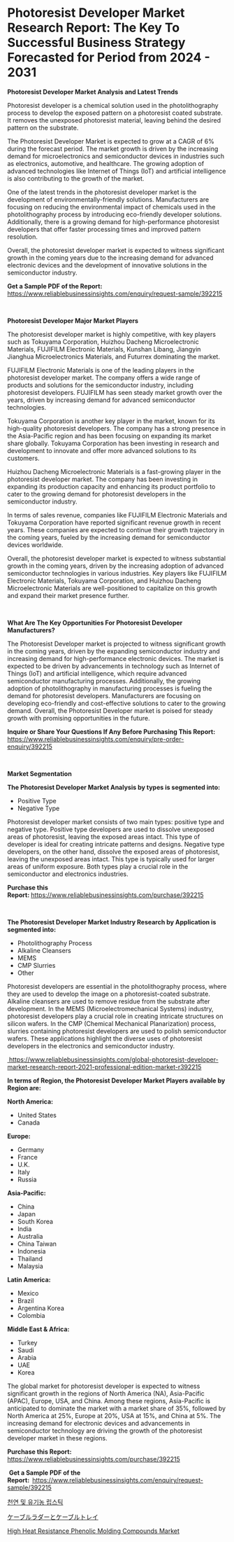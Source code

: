 <p><h1>Photoresist Developer Market Research Report: The Key To Successful Business Strategy Forecasted for Period from 2024 - 2031</h1></p><p><strong>Photoresist Developer Market Analysis and Latest Trends</strong></p>
<p><p>Photoresist developer is a chemical solution used in the photolithography process to develop the exposed pattern on a photoresist coated substrate. It removes the unexposed photoresist material, leaving behind the desired pattern on the substrate.</p><p>The Photoresist Developer Market is expected to grow at a CAGR of 6% during the forecast period. The market growth is driven by the increasing demand for microelectronics and semiconductor devices in industries such as electronics, automotive, and healthcare. The growing adoption of advanced technologies like Internet of Things (IoT) and artificial intelligence is also contributing to the growth of the market.</p><p>One of the latest trends in the photoresist developer market is the development of environmentally-friendly solutions. Manufacturers are focusing on reducing the environmental impact of chemicals used in the photolithography process by introducing eco-friendly developer solutions. Additionally, there is a growing demand for high-performance photoresist developers that offer faster processing times and improved pattern resolution.</p><p>Overall, the photoresist developer market is expected to witness significant growth in the coming years due to the increasing demand for advanced electronic devices and the development of innovative solutions in the semiconductor industry.</p></p>
<p><strong>Get a Sample PDF of the Report:&nbsp;</strong> <a href="https://www.reliablebusinessinsights.com/enquiry/request-sample/392215">https://www.reliablebusinessinsights.com/enquiry/request-sample/392215</a></p>
<p>&nbsp;</p>
<p><strong>Photoresist Developer Major Market Players</strong></p>
<p><p>The photoresist developer market is highly competitive, with key players such as Tokuyama Corporation, Huizhou Dacheng Microelectronic Materials, FUJIFILM Electronic Materials, Kunshan Libang, Jiangyin Jianghua Microelectronics Materials, and Futurrex dominating the market.</p><p>FUJIFILM Electronic Materials is one of the leading players in the photoresist developer market. The company offers a wide range of products and solutions for the semiconductor industry, including photoresist developers. FUJIFILM has seen steady market growth over the years, driven by increasing demand for advanced semiconductor technologies.</p><p>Tokuyama Corporation is another key player in the market, known for its high-quality photoresist developers. The company has a strong presence in the Asia-Pacific region and has been focusing on expanding its market share globally. Tokuyama Corporation has been investing in research and development to innovate and offer more advanced solutions to its customers.</p><p>Huizhou Dacheng Microelectronic Materials is a fast-growing player in the photoresist developer market. The company has been investing in expanding its production capacity and enhancing its product portfolio to cater to the growing demand for photoresist developers in the semiconductor industry.</p><p>In terms of sales revenue, companies like FUJIFILM Electronic Materials and Tokuyama Corporation have reported significant revenue growth in recent years. These companies are expected to continue their growth trajectory in the coming years, fueled by the increasing demand for semiconductor devices worldwide.</p><p>Overall, the photoresist developer market is expected to witness substantial growth in the coming years, driven by the increasing adoption of advanced semiconductor technologies in various industries. Key players like FUJIFILM Electronic Materials, Tokuyama Corporation, and Huizhou Dacheng Microelectronic Materials are well-positioned to capitalize on this growth and expand their market presence further.</p></p>
<p>&nbsp;</p>
<p><strong>What Are The Key Opportunities For Photoresist Developer Manufacturers?</strong></p>
<p><p>The Photoresist Developer market is projected to witness significant growth in the coming years, driven by the expanding semiconductor industry and increasing demand for high-performance electronic devices. The market is expected to be driven by advancements in technology such as Internet of Things (IoT) and artificial intelligence, which require advanced semiconductor manufacturing processes. Additionally, the growing adoption of photolithography in manufacturing processes is fueling the demand for photoresist developers. Manufacturers are focusing on developing eco-friendly and cost-effective solutions to cater to the growing demand. Overall, the Photoresist Developer market is poised for steady growth with promising opportunities in the future.</p></p>
<p><strong>Inquire or Share Your Questions If Any Before Purchasing This Report:</strong> <a href="https://www.reliablebusinessinsights.com/enquiry/pre-order-enquiry/392215">https://www.reliablebusinessinsights.com/enquiry/pre-order-enquiry/392215</a></p>
<p>&nbsp;</p>
<p><strong>Market Segmentation</strong></p>
<p><strong>The Photoresist Developer Market Analysis by types is segmented into:</strong></p>
<p><ul><li>Positive Type</li><li>Negative Type</li></ul></p>
<p><p>Photoresist developer market consists of two main types: positive type and negative type. Positive type developers are used to dissolve unexposed areas of photoresist, leaving the exposed areas intact. This type of developer is ideal for creating intricate patterns and designs. Negative type developers, on the other hand, dissolve the exposed areas of photoresist, leaving the unexposed areas intact. This type is typically used for larger areas of uniform exposure. Both types play a crucial role in the semiconductor and electronics industries.</p></p>
<p><strong>Purchase this Report:&nbsp;</strong><a href="https://www.reliablebusinessinsights.com/purchase/392215">https://www.reliablebusinessinsights.com/purchase/392215</a></p>
<p>&nbsp;</p>
<p><strong>The Photoresist Developer Market Industry Research by Application is segmented into:</strong></p>
<p><ul><li>Photolithography Process</li><li>Alkaline Cleansers</li><li>MEMS</li><li>CMP Slurries</li><li>Other</li></ul></p>
<p><p>Photoresist developers are essential in the photolithography process, where they are used to develop the image on a photoresist-coated substrate. Alkaline cleansers are used to remove residue from the substrate after development. In the MEMS (Microelectromechanical Systems) industry, photoresist developers play a crucial role in creating intricate structures on silicon wafers. In the CMP (Chemical Mechanical Planarization) process, slurries containing photoresist developers are used to polish semiconductor wafers. These applications highlight the diverse uses of photoresist developers in the electronics and semiconductor industry.</p></p>
<p><a href="https://www.reliablebusinessinsights.com/global-photoresist-developer-market-research-report-2021-professional-edition-market-r392215">&nbsp;https://www.reliablebusinessinsights.com/global-photoresist-developer-market-research-report-2021-professional-edition-market-r392215</a></p>
<p><strong>In terms of Region, the Photoresist Developer Market Players available by Region are:</strong></p>
<p>
    <p> <strong> North America: </strong>
        <ul>
            <li>United States</li>
            <li>Canada</li>
        </ul>
        </p> 
    <p> <strong> Europe: </strong>
        <ul>
            <li>Germany</li>
            <li>France</li>
            <li>U.K.</li>
            <li>Italy</li>
            <li>Russia</li>
        </ul>
        </p> 
    <p> <strong> Asia-Pacific: </strong>
        <ul>
            <li>China</li>
            <li>Japan</li>
            <li>South Korea</li>
            <li>India</li>
            <li>Australia</li>
            <li>China Taiwan</li>
            <li>Indonesia</li>
            <li>Thailand</li>
            <li>Malaysia</li>
        </ul>
        </p> 
    <p> <strong> Latin America: </strong>
        <ul>
            <li>Mexico</li>
            <li>Brazil</li>
            <li>Argentina Korea</li>
            <li>Colombia</li>
        </ul>
        </p> 
    <p> <strong> Middle East & Africa: </strong>
        <ul>
            <li>Turkey</li>
            <li>Saudi</li>
            <li>Arabia</li>
            <li>UAE</li>
            <li>Korea</li>
        </ul>
    </p>
    </p>
<p><p>The global market for photoresist developer is expected to witness significant growth in the regions of North America (NA), Asia-Pacific (APAC), Europe, USA, and China. Among these regions, Asia-Pacific is anticipated to dominate the market with a market share of 35%, followed by North America at 25%, Europe at 20%, USA at 15%, and China at 5%. The increasing demand for electronic devices and advancements in semiconductor technology are driving the growth of the photoresist developer market in these regions.</p></p>
<p><strong>Purchase this Report: </strong><a href="https://www.reliablebusinessinsights.com/purchase/392215">https://www.reliablebusinessinsights.com/purchase/392215</a></p>
<p>&nbsp;<strong>Get a Sample PDF of the Report:&nbsp;&nbsp;</strong><a href="https://www.reliablebusinessinsights.com/enquiry/request-sample/392215">https://www.reliablebusinessinsights.com/enquiry/request-sample/392215</a></p>
<p><strong></strong></p>
<p><p><a href="https://medium.com/@dellkoepp03/%EA%B8%80%EB%A1%9C%EB%B2%8C-%EC%B2%9C%EC%97%B0-%EB%B0%8F-%EC%9C%A0%EA%B8%B0%EB%86%8D-%EB%A6%BD%EC%8A%A4%ED%8B%B1-%EC%8B%9C%EC%9E%A5-%EA%B7%9C%EB%AA%A8-%EB%B0%8F-%EC%A0%90%EC%9C%A0%EC%9C%A8-%EB%B6%84%EC%84%9D-%EC%A0%9C%ED%92%88-%EC%9C%A0%ED%98%95-%EB%B3%84-%EC%9D%91%EC%9A%A9-%EB%B6%84%EC%95%BC-%EB%B3%84-%EC%A7%80%EC%97%AD-%EB%B3%84-%EC%98%88%EC%B8%A1-2024-2031-f4ffc47dccd0">천연 및 유기농 립스틱</a></p><p><a href="https://medium.com/@jacksonwiza1924/%E3%82%B1%E3%83%BC%E3%83%96%E3%83%AB%E3%83%A9%E3%83%80%E3%83%BC%E3%81%A8%E3%82%B1%E3%83%BC%E3%83%96%E3%83%AB%E3%83%88%E3%83%AC%E3%82%A4%E5%B8%82%E5%A0%B4%E3%81%B8%E3%81%AE%E3%83%87%E3%82%A3%E3%83%BC%E3%83%97%E3%83%80%E3%82%A4%E3%83%96-%E3%83%88%E3%83%AC%E3%83%B3%E3%83%89-%E5%B8%82%E5%A0%B4%E3%82%BB%E3%82%B0%E3%83%A1%E3%83%B3%E3%83%86%E3%83%BC%E3%82%B7%E3%83%A7%E3%83%B3-%E7%AB%B6%E4%BA%89%E5%88%86%E6%9E%90-30f728da6cfb">ケーブルラダーとケーブルトレイ</a></p><p><a href="https://github.com/SheilaBruen2023/Market-Research-Report-List-1/blob/main/high-heat-resistance-phenolic-molding-compounds-market.md">High Heat Resistance Phenolic Molding Compounds Market</a></p></p>